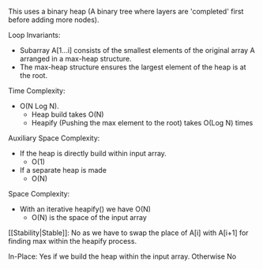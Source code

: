 This uses a binary heap (A binary tree where layers are 'completed' first before adding more nodes).

Loop Invariants:
- Subarray A\[1...i] consists of the smallest elements of the original array A arranged in a max-heap structure.
- The max-heap structure ensures the largest element of the heap is at the root.

Time Complexity:
- O(N Log N).
	- Heap build takes O(N)
	- Heapify (Pushing the max element to the root) takes O(Log N) times

Auxiliary Space Complexity:
- If the heap is directly build within input array.
	- O(1)
- If a separate heap is made
	- O(N)

Space Complexity:
- With an iterative heapify() we have O(N)
	- O(N) is the space of the input array

[[Stability|Stable]]: No as we have to swap the place of A\[i] with A\[i+1] for finding max within the heapify process.

In-Place: Yes if we build the heap within the input array. Otherwise No